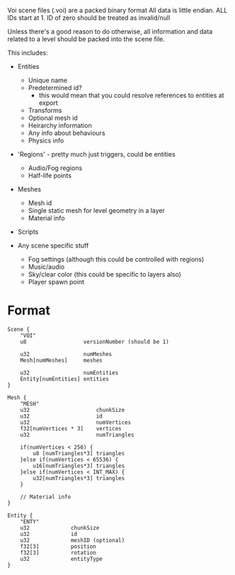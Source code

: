 Voi scene files (.voi) are a packed binary format
All data is little endian.
ALL IDs start at 1. ID of zero should be treated as invalid/null

Unless there's a good reason to do otherwise, all information and data related to a level
should be packed into the scene file.

This includes:
- Entities
	- Unique name
	- Predetermined id?
		- this would mean that you could resolve references to entities at export
	- Transforms
	- Optional mesh id
	- Heirarchy information
	- Any info about behaviours
	- Physics info

- 'Regions' - pretty much just triggers, could be entities
	- Audio/Fog regions
	- Half-life points

- Meshes
	- Mesh id
	- Single static mesh for level geometry in a layer
	- Material info

- Scripts

- Any scene specific stuff
	- Fog settings (although this could be controlled with regions)
	- Music/audio
	- Sky/clear color (this could be specific to layers also)
	- Player spawn point


Format
======
	Scene {
		"VOI"
		u8 					versionNumber (should be 1)
		
		u32					numMeshes
		Mesh[numMeshes]		meshes

		u32					numEntities
		Entity[numEntities]	entities
	}

	Mesh {
		"MESH"
		u32						chunkSize
		u32						id
		u32						numVertices
		f32[numVertices * 3] 	vertices
		u32						numTriangles

		if(numVertices < 256) {
			u8 [numTriangles*3]	triangles
		}else if(numVertices < 65536) {
			u16[numTriangles*3]	triangles
		}else if(numVertices < INT_MAX) {
			u32[numTriangles*3]	triangles
		}

		// Material info
	}

	Entity {
		"ENTY"
		u32				chunkSize
		u32				id
		u32				meshID (optional)
		f32[3]			position
		f32[3]			rotation
		u32				entityType
	}